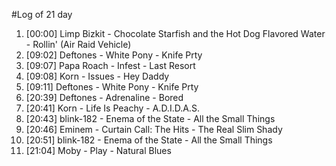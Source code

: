 #Log of 21 day

1. [00:00] Limp Bizkit - Chocolate Starfish and the Hot Dog Flavored Water - Rollin' (Air Raid Vehicle)
1. [09:02] Deftones - White Pony - Knife Prty
1. [09:07] Papa Roach - Infest - Last Resort
1. [09:08] Korn - Issues - Hey Daddy
1. [09:11] Deftones - White Pony - Knife Prty
1. [20:39] Deftones - Adrenaline - Bored
1. [20:41] Korn - Life Is Peachy - A.D.I.D.A.S.
1. [20:43] blink-182 - Enema of the State - All the Small Things
1. [20:46] Eminem - Curtain Call: The Hits - The Real Slim Shady
1. [20:51] blink-182 - Enema of the State - All the Small Things
1. [21:04] Moby - Play - Natural Blues
